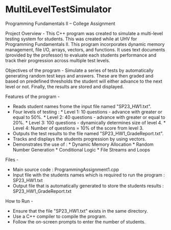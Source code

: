 # MultiLevelTestSimulator
Programming Fundamentals II – College Assignment

Project Overview - This C++ program was created to simulate a multi-level testing system for students. This was created while at UHV for Programming Fundamentals II.
This program incorporates dynamic memory management, file I/O, arrays, vectors, and functions. It uses text documents (provided by the professor) to evaluate
each students performance and track their progression across multiple test levels.

Objectives of the program - Simulate a series of tests by automatically generating random test keys and answers. These are then graded and based on predefined thresholds
the student will either advance to the next level or not. Finally, the results are stored and displayed.

Features of the program -
  * Reads student names frome the input file named "SP23_HW1.txt".
  * Four levels of testing : * Level 1: 10 questions - advance with greater or equal to 50%.
                             * Level 2: 40 questions - advance with greater or equal to 20%.
                             * Level 3: 100 questions - dynamically determines size of level 4.
                             * Level 4: Number of questions = 10% of the score from level 3.
  * Outputs the test results to the file named "SP23_HW1_GradeReport.txt".
  * Tracks and displays the students progression by using vectors.
  * Demonstrates the use of : * Dynamic Memory Allocation
                              * Random Number Generation
                              * Conditional Logic
                              * File Streams and Loops

Files - 
  * Main source code : ProgrammingAssignment1.cpp
  * Input file with the students names which is required to run the program : SP23_HW1.txt
  * Output file that is automatically generated to store the students results : SP23_HW1_GradeReport.txt

How to Run -
  * Ensure that the file "SP23_HW1.txt" exists in the same directory.
  * Use a C++ compiler to compile the program.
  * Follow the on-screen prompts to enter the number of students.
